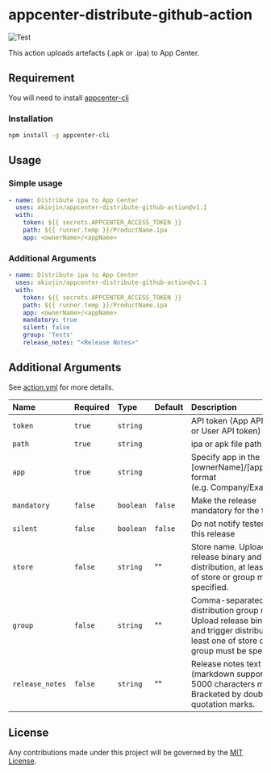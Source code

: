 # appcenter-distribute-github-action
![Test][0]

This action uploads artefacts (.apk or .ipa) to App Center.

## Requirement
You will need to install [appcenter-cli][1]

### Installation
```sh
npm install -g appcenter-cli
```


## Usage
### Simple usage
```yml
- name: Distribute ipa to App Center
  uses: akiojin/appcenter-distribute-github-action@v1.1
  with:
    token: ${{ secrets.APPCENTER_ACCESS_TOKEN }}
    path: ${{ runner.temp }}/ProductName.ipa
    app: <ownerName>/<appName>
```

### Additional Arguments
```yml
- name: Distribute ipa to App Center
  uses: akiojin/appcenter-distribute-github-action@v1.1
  with:
    token: ${{ secrets.APPCENTER_ACCESS_TOKEN }}
    path: ${{ runner.temp }}/ProductName.ipa
    app: <ownerName>/<appName>
    mandatory: true
    silent: false
    group: 'Tests'
    release_notes: "<Release Notes>"
```

## Additional Arguments
See [action.yml][2] for more details.

|Name|Required|Type|Default|Description|
|:--|:--|:--|:--|:--|
|`token`|`true`|`string`||API token (App API token or User API token)|
|`path`|`true`|`string`||ipa or apk file path|
|`app`|`true`|`string`||Specify app in the [ownerName]/[appName] format<br>(e.g. Company/Example)|
|`mandatory`|`false`|`boolean`|`false`|Make the release mandatory for the testers|
|`silent`|`false`|`boolean`|`false`|Do not notify testers of this release|
|`store`|`false`|`string`|""|Store name. Upload release binary and trigger distribution, at least one of store or group must be specified.|
|`group`|`false`|`string`|""|Comma-separated distribution group names. Upload release binary and trigger distribution, at least one of store or group must be specified.|
|`release_notes`|`false`|`string`|""|Release notes text (markdown supported, 5000 characters max). Bracketed by double quotation marks.|

## License
Any contributions made under this project will be governed by the [MIT License][3].

[0]: https://github.com/akiojin/appcenter-distribute-github-action/actions/workflows/Test.yml/badge.svg
[1]: https://github.com/microsoft/appcenter-cli
[2]: https://github.com/akiojin/appcenter-distribute-github-action/blob/main/action.yml
[3]: https://github.com/akiojin/appcenter-distribute-github-action/blob/main/LICENSE